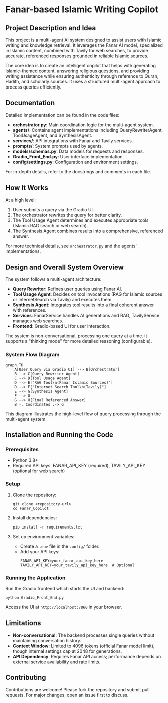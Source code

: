 
# Fanar-based Islamic Writing Copilot

## Project Description and Idea

This project is a multi-agent AI system designed to assist users with Islamic writing and knowledge retrieval. It leverages the Fanar AI model, specialized in Islamic content, combined with Tavily for web searches, to provide accurate, referenced responses grounded in reliable Islamic sources.

The core idea is to create an intelligent copilot that helps with generating Islamic-themed content, answering religious questions, and providing writing assistance while ensuring authenticity through reference to Quran, Hadith, and scholarly sources. It uses a structured multi-agent approach to process queries efficiently.

## Documentation

Detailed implementation can be found in the code files:
- **orchestrator.py**: Main coordination logic for the multi-agent system.
- **agents/**: Contains agent implementations including QueryRewriterAgent, ToolUsageAgent, and SynthesisAgent.
- **services/**: API integrations with Fanar and Tavily services.
- **prompts/**: System prompts used by agents.
- **models/schemas.py**: Data models for requests and responses.
- **Gradio_Front_End.py**: User interface implementation.
- **config/settings.py**: Configuration and environment settings.

For in-depth details, refer to the docstrings and comments in each file.

## How It Works

At a high level:
1. User submits a query via the Gradio UI.
2. The orchestrator rewrites the query for better clarity.
3. The Tool Usage Agent determines and executes appropriate tools (Islamic RAG search or web search).
4. The Synthesis Agent combines results into a comprehensive, referenced answer.

For more technical details, see `orchestrator.py` and the agents' implementations.

## Design and Overall System Overview

The system follows a multi-agent architecture:
- **Query Rewriter**: Refines user queries using Fanar AI.
- **Tool Usage Agent**: Decides on tool invocations (RAG for Islamic sources or InternetSearch via Tavily) and executes them.
- **Synthesis Agent**: Integrates tool results into a final coherent answer with references.
- **Services**: FanarService handles AI generations and RAG, TavilyService manages web searches.
- **Frontend**: Gradio-based UI for user interaction.

The system is non-conversational, processing one query at a time. It supports a "thinking mode" for more detailed reasoning (configurable).

### System Flow Diagram

```mermaid
graph TD
    A[User Query via Gradio UI] --> B[Orchestrator]
    B --> C[Query Rewriter Agent]
    C --> D[Tool Usage Agent]
    D --> E["RAG Tool\n(Fanar Islamic Sources)"]
    D --> F["Internet Search Tool\n(Tavily)"]
    E --> G[Synthesis Agent]
    F --> G
    G --> H[Final Referenced Answer]
    B -. Coordinates .-> G
```

This diagram illustrates the high-level flow of query processing through the multi-agent system.

## Installation and Running the Code

### Prerequisites
- Python 3.8+
- Required API keys: FANAR_API_KEY (required), TAVILY_API_KEY (optional for web search)

### Setup
1. Clone the repository:
   ```
   git clone <repository-url>
   cd Fanar_Copilot
   ```

2. Install dependencies:
   ```
   pip install -r requirements.txt
   ```

3. Set up environment variables:
   - Create a `.env` file in the `config/` folder.
   - Add your API keys:
     ```
     FANAR_API_KEY=your_fanar_api_key_here
     TAVILY_API_KEY=your_tavily_api_key_here  # Optional
     ```

### Running the Application
Run the Gradio frontend which starts the UI and backend:
```
python Gradio_Front_End.py
```

Access the UI at `http://localhost:7860` in your browser.

## Limitations
- **Non-conversational**: The backend processes single queries without maintaining conversation history.
- **Context Window**: Limited to 4096 tokens (official Fanar model limit), though internal settings cap at 2048 for generations.
- **API Dependency**: Requires Fanar API access; performance depends on external service availability and rate limits.


## Contributing
Contributions are welcome! Please fork the repository and submit pull requests. For major changes, open an issue first to discuss.


